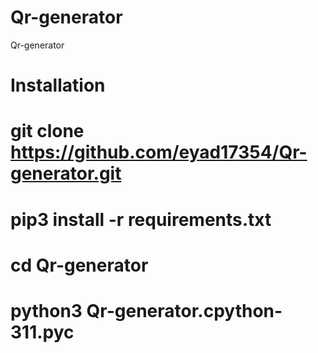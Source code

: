# Qr-generator
Qr-generator
# Installation
# git clone https://github.com/eyad17354/Qr-generator.git
# pip3 install -r requirements.txt
# cd Qr-generator
# python3 Qr-generator.cpython-311.pyc

